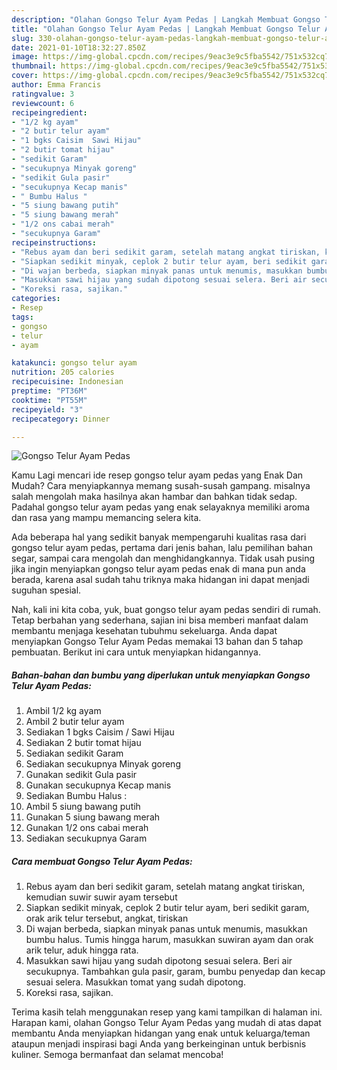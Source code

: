 ```yaml
---
description: "Olahan Gongso Telur Ayam Pedas | Langkah Membuat Gongso Telur Ayam Pedas Yang Bisa Manjain Lidah"
title: "Olahan Gongso Telur Ayam Pedas | Langkah Membuat Gongso Telur Ayam Pedas Yang Bisa Manjain Lidah"
slug: 330-olahan-gongso-telur-ayam-pedas-langkah-membuat-gongso-telur-ayam-pedas-yang-bisa-manjain-lidah
date: 2021-01-10T18:32:27.850Z
image: https://img-global.cpcdn.com/recipes/9eac3e9c5fba5542/751x532cq70/gongso-telur-ayam-pedas-foto-resep-utama.jpg
thumbnail: https://img-global.cpcdn.com/recipes/9eac3e9c5fba5542/751x532cq70/gongso-telur-ayam-pedas-foto-resep-utama.jpg
cover: https://img-global.cpcdn.com/recipes/9eac3e9c5fba5542/751x532cq70/gongso-telur-ayam-pedas-foto-resep-utama.jpg
author: Emma Francis
ratingvalue: 3
reviewcount: 6
recipeingredient:
- "1/2 kg ayam"
- "2 butir telur ayam"
- "1 bgks Caisim  Sawi Hijau"
- "2 butir tomat hijau"
- "sedikit Garam"
- "secukupnya Minyak goreng"
- "sedikit Gula pasir"
- "secukupnya Kecap manis"
- " Bumbu Halus "
- "5 siung bawang putih"
- "5 siung bawang merah"
- "1/2 ons cabai merah"
- "secukupnya Garam"
recipeinstructions:
- "Rebus ayam dan beri sedikit garam, setelah matang angkat tiriskan, kemudian suwir suwir ayam tersebut"
- "Siapkan sedikit minyak, ceplok 2 butir telur ayam, beri sedikit garam, orak arik telur tersebut, angkat, tiriskan"
- "Di wajan berbeda, siapkan minyak panas untuk menumis, masukkan bumbu halus. Tumis hingga harum, masukkan suwiran ayam dan orak arik telur, aduk hingga rata."
- "Masukkan sawi hijau yang sudah dipotong sesuai selera. Beri air secukupnya. Tambahkan gula pasir, garam, bumbu penyedap dan kecap sesuai selera. Masukkan tomat yang sudah dipotong."
- "Koreksi rasa, sajikan."
categories:
- Resep
tags:
- gongso
- telur
- ayam

katakunci: gongso telur ayam 
nutrition: 205 calories
recipecuisine: Indonesian
preptime: "PT36M"
cooktime: "PT55M"
recipeyield: "3"
recipecategory: Dinner

---
```



![Gongso Telur Ayam Pedas](https://img-global.cpcdn.com/recipes/9eac3e9c5fba5542/751x532cq70/gongso-telur-ayam-pedas-foto-resep-utama.jpg)

Kamu Lagi mencari ide resep gongso telur ayam pedas yang Enak Dan Mudah? Cara menyiapkannya memang susah-susah gampang. misalnya salah mengolah maka hasilnya akan hambar dan bahkan tidak sedap. Padahal gongso telur ayam pedas yang enak selayaknya memiliki aroma dan rasa yang mampu memancing selera kita.

Ada beberapa hal yang sedikit banyak mempengaruhi kualitas rasa dari gongso telur ayam pedas, pertama dari jenis bahan, lalu pemilihan bahan segar, sampai cara mengolah dan menghidangkannya. Tidak usah pusing jika ingin menyiapkan gongso telur ayam pedas enak di mana pun anda berada, karena asal sudah tahu triknya maka hidangan ini dapat menjadi suguhan spesial.




Nah, kali ini kita coba, yuk, buat gongso telur ayam pedas sendiri di rumah. Tetap berbahan yang sederhana, sajian ini bisa memberi manfaat dalam membantu menjaga kesehatan tubuhmu sekeluarga. Anda dapat menyiapkan Gongso Telur Ayam Pedas memakai 13 bahan dan 5 tahap pembuatan. Berikut ini cara untuk menyiapkan hidangannya.

<!--inarticleads1-->

##### Bahan-bahan dan bumbu yang diperlukan untuk menyiapkan Gongso Telur Ayam Pedas:

1. Ambil 1/2 kg ayam
1. Ambil 2 butir telur ayam
1. Sediakan 1 bgks Caisim / Sawi Hijau
1. Sediakan 2 butir tomat hijau
1. Sediakan sedikit Garam
1. Sediakan secukupnya Minyak goreng
1. Gunakan sedikit Gula pasir
1. Gunakan secukupnya Kecap manis
1. Sediakan  Bumbu Halus :
1. Ambil 5 siung bawang putih
1. Gunakan 5 siung bawang merah
1. Gunakan 1/2 ons cabai merah
1. Sediakan secukupnya Garam




<!--inarticleads2-->

##### Cara membuat Gongso Telur Ayam Pedas:

1. Rebus ayam dan beri sedikit garam, setelah matang angkat tiriskan, kemudian suwir suwir ayam tersebut
1. Siapkan sedikit minyak, ceplok 2 butir telur ayam, beri sedikit garam, orak arik telur tersebut, angkat, tiriskan
1. Di wajan berbeda, siapkan minyak panas untuk menumis, masukkan bumbu halus. Tumis hingga harum, masukkan suwiran ayam dan orak arik telur, aduk hingga rata.
1. Masukkan sawi hijau yang sudah dipotong sesuai selera. Beri air secukupnya. Tambahkan gula pasir, garam, bumbu penyedap dan kecap sesuai selera. Masukkan tomat yang sudah dipotong.
1. Koreksi rasa, sajikan.




Terima kasih telah menggunakan resep yang kami tampilkan di halaman ini. Harapan kami, olahan Gongso Telur Ayam Pedas yang mudah di atas dapat membantu Anda menyiapkan hidangan yang enak untuk keluarga/teman ataupun menjadi inspirasi bagi Anda yang berkeinginan untuk berbisnis kuliner. Semoga bermanfaat dan selamat mencoba!
